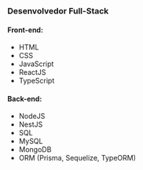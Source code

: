 ### Desenvolvedor Full-Stack 

#### Front-end:
* HTML
* CSS
* JavaScript
* ReactJS
* TypeScript

#### Back-end:
* NodeJS
* NestJS
* SQL
* MySQL
* MongoDB
* ORM (Prisma, Sequelize, TypeORM)




